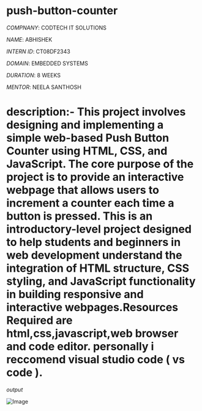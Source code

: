 # push-button-counter

*COMPNANY*: CODTECH IT SOLUTIONS 

*NAME*: ABHISHEK

*INTERN ID*: CT08DF2343

*DOMAIN*: EMBEDDED SYSTEMS 

*DURATION*: 8 WEEKS 

*MENTOR*: NEELA SANTHOSH

# description:- This project involves designing and implementing a simple web-based Push Button Counter using HTML, CSS, and JavaScript. The core purpose of the project is to provide an interactive webpage that allows users to increment a counter each time a button is pressed. This is an introductory-level project designed to help students and beginners in web development understand the integration of HTML structure, CSS styling, and JavaScript functionality in building responsive and interactive webpages.Resources Required are html,css,javascript,web browser and code editor. personally i reccomend visual studio code ( vs code ).

*output*

![Image](https://github.com/user-attachments/assets/1609cb70-bbb0-4e24-bfcc-da5a0016071d)
